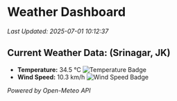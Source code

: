 
# Weather Dashboard

_Last Updated: 2025-07-01 10:12:37_

## Current Weather Data: (Srinagar, JK)
- **Temperature:** 34.5 °C ![Temperature Badge](https://img.shields.io/badge/Temperature-High%20Temp-orange)
- **Wind Speed:** 10.3 km/h ![Wind Speed Badge](https://img.shields.io/badge/Wind%20Speed-Light%20Wind-blue)

*Powered by Open-Meteo API*
